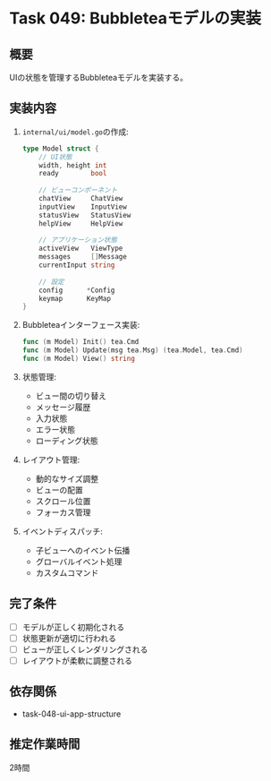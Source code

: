 # Task 049: Bubbleteaモデルの実装

## 概要
UIの状態を管理するBubbleteaモデルを実装する。

## 実装内容
1. `internal/ui/model.go`の作成:
   ```go
   type Model struct {
       // UI状態
       width, height int
       ready        bool
       
       // ビューコンポーネント
       chatView     ChatView
       inputView    InputView
       statusView   StatusView
       helpView     HelpView
       
       // アプリケーション状態
       activeView   ViewType
       messages     []Message
       currentInput string
       
       // 設定
       config      *Config
       keymap      KeyMap
   }
   ```

2. Bubbleteaインターフェース実装:
   ```go
   func (m Model) Init() tea.Cmd
   func (m Model) Update(msg tea.Msg) (tea.Model, tea.Cmd)
   func (m Model) View() string
   ```

3. 状態管理:
   - ビュー間の切り替え
   - メッセージ履歴
   - 入力状態
   - エラー状態
   - ローディング状態

4. レイアウト管理:
   - 動的なサイズ調整
   - ビューの配置
   - スクロール位置
   - フォーカス管理

5. イベントディスパッチ:
   - 子ビューへのイベント伝播
   - グローバルイベント処理
   - カスタムコマンド

## 完了条件
- [ ] モデルが正しく初期化される
- [ ] 状態更新が適切に行われる
- [ ] ビューが正しくレンダリングされる
- [ ] レイアウトが柔軟に調整される

## 依存関係
- task-048-ui-app-structure

## 推定作業時間
2時間